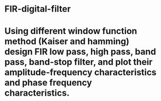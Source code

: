 # FIR-digital-filter
# Using different window function method (Kaiser and hamming) design FIR low pass, high pass, band pass, band-stop filter, and plot their amplitude-frequency characteristics and phase frequency characteristics.
